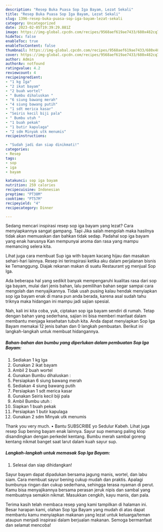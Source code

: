 ```yaml
---
description: "Resep Buka Puasa Sop Iga Bayam, Lezat Sekali"
title: "Resep Buka Puasa Sop Iga Bayam, Lezat Sekali"
slug: 1396-resep-buka-puasa-sop-iga-bayam-lezat-sekali
category: Uncategorized
date: 2023-02-05T19:39:29.881Z
image: https://img-global.cpcdn.com/recipes/9568aef619ae7433/680x482cq70/sop-iga-bayam-foto-resep-utama.jpg
hideToc: false
enableToc: true
enableTocContent: false
thumbnail: https://img-global.cpcdn.com/recipes/9568aef619ae7433/680x482cq70/sop-iga-bayam-foto-resep-utama.jpg
cover: https://img-global.cpcdn.com/recipes/9568aef619ae7433/680x482cq70/sop-iga-bayam-foto-resep-utama.jpg
author: Admin
authorAv: notfound
ratingvalue: 4.2
reviewcount: 4
recipeingredient:
- "1 kg Iga"
- "2 ikat bayam"
- "2 buah wortel"
- " Bumbu dihaluskan "
- "6 siung bawang merah"
- "4 siung bawang putih"
- "1 sdt merica kasar"
- "Seiris kecil biji pala"
- " Bumbu utuh "
- "1 buah pekak"
- "1 butir kapulaga"
- "2 sdm Minyak utk menumis"
recipeinstructions:

- "Sudah jadi dan siap dinikmati!"
categories:
- Resep
tags:
- sop
- iga
- bayam

katakunci: sop iga bayam 
nutrition: 259 calories
recipecuisine: Indonesian
preptime: "PT30M"
cooktime: "PT57M"
recipeyield: "4"
recipecategory: Dinner

---
```



Sedang mencari inspirasi resep sop iga bayam yang lezat? Cara menyiapkannya sangat gampang. Tapi Jika salah mengolah maka hasilnya tidak akan memuaskan dan bahkan tidak sedap. Padahal sop iga bayam yang enak harusnya Kan mempunyai aroma dan rasa yang mampu memancing selera kita.


Lihat juga cara membuat Sup iga with bayam kacang hijau dan masakan sehari-hari lainnya. Resep ini terinspirasi ketika aku dalam perjalanan bisnis ke Temanggung. Diajak rekanan makan di suatu Restaurant yg menjual Sop Iga.

Ada beberapa hal yang sedikit banyak mempengaruhi kualitas rasa dari sop iga bayam, mulai dari jenis bahan, lalu pemilihan bahan segar sampai cara mengolah dan menyajikannya. Tidak usah pusing kalau hendak menyiapkan sop iga bayam enak di mana pun anda berada, karena asal sudah tahu triknya maka hidangan ini mampu jadi sajian spesial.


Nah, kali ini kita coba, yuk, ciptakan sop iga bayam sendiri di rumah. Tetap dengan bahan yang sederhana, sajian ini bisa memberi manfaat dalam membantu menjaga kesehatan tubuh kita. Anda dapat menyiapkan Sop Iga Bayam memakai 12 jenis bahan dan 0 langkah pembuatan. Berikut ini langkah-langkah untuk membuat hidangannya.

<!--inarticleads1-->

##### Bahan-bahan dan bumbu yang diperlukan dalam pembuatan Sop Iga Bayam:

1. Sediakan 1 kg Iga
1. Gunakan 2 ikat bayam
1. Ambil 2 buah wortel
1. Gunakan  Bumbu dihaluskan :
1. Persiapkan 6 siung bawang merah
1. Sediakan 4 siung bawang putih
1. Persiapkan 1 sdt merica kasar
1. Gunakan Seiris kecil biji pala
1. Ambil  Bumbu utuh :
1. Siapkan 1 buah pekak
1. Persiapkan 1 butir kapulaga
1. Gunakan 2 sdm Minyak utk menumis


Thank you very much. • Bantu SUBSCRIBE yo Sedulur Kabeh. Lihat juga resep Sup bening bayam enak lainnya. Sayur sup memang paling klop disandingkan dengan perkedel kentang. Bumbu merah sambal goreng kentang nikmat banget saat larut dalam kuah sayur sup. 

<!--inarticleads2-->

##### Langkah-langkah untuk memasak Sop Iga Bayam:


1. Selesai dan siap dihidangkan!

Sayur bayam dapat dipadukan bersama jagung manis, wortel, dan labu siam. Cara membuat sayur bening cukup mudah dan praktis. Apalagi bumbunya ringan dan cukup sederhana, sehingga terasa nyaman di perut. Kamu bisa menyajikannya bersama perasan jeruk nipis dan sambal yang membuatnya semakin nikmat. Masukkan cengkih, kayu manis, dan pala. 

Terima kasih telah membaca resep yang kami tampilkan di halaman ini. Besar harapan kami, olahan Sop Iga Bayam yang mudah di atas dapat membantu kamu menyiapkan makanan yang lezat untuk keluarga/teman ataupun menjadi inspirasi dalam berjualan makanan. Semoga bermanfaat dan selamat mencoba!
